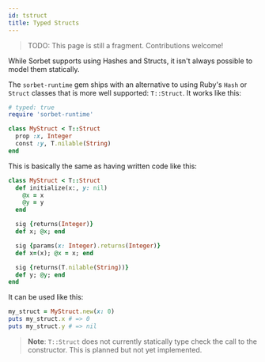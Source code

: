```yaml
---
id: tstruct
title: Typed Structs
---
```


> TODO: This page is still a fragment. Contributions welcome!

While Sorbet supports using Hashes and Structs, it isn't always possible to
model them statically.

The `sorbet-runtime` gem ships with an alternative to using Ruby's `Hash` or
`Struct` classes that is more well supported: `T::Struct`. It works like this:

```ruby
# typed: true
require 'sorbet-runtime'

class MyStruct < T::Struct
  prop :x, Integer
  const :y, T.nilable(String)
end
```

This is basically the same as having written code like this:

```ruby
class MyStruct < T::Struct
  def initialize(x:, y: nil)
    @x = x
    @y = y
  end

  sig {returns(Integer)}
  def x; @x; end

  sig {params(x: Integer).returns(Integer)}
  def x=(x); @x = x; end

  sig {returns(T.nilable(String))}
  def y; @y; end
end
```

It can be used like this:

```ruby
my_struct = MyStruct.new(x: 0)
puts my_struct.x # => 0
puts my_struct.y # => nil
```

> **Note**: `T::Struct` does not currently statically type check the call to the
> constructor. This is planned but not yet implemented.
